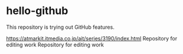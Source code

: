 ﻿# hello-github
This repository is trying out GitHub features.

https://atmarkit.itmedia.co.jp/ait/series/3190/index.html
R e p o s i t o r y   f o r   e d i t i n g   w o r k  
 R e p o s i t o r y   f o r   e d i t i n g   w o r k  
 